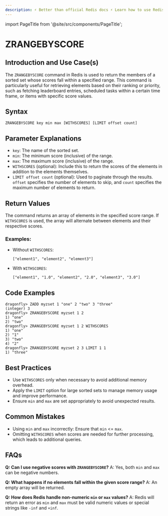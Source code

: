 ```yaml
---
description: ⚡ Better than official Redis docs ⚡ Learn how to use Redis ZRANGEBYSCORE which returns elements with scores within a given range in a sorted set.
---
```


import PageTitle from '@site/src/components/PageTitle';

# ZRANGEBYSCORE

<PageTitle title="Redis ZRANGEBYSCORE Command (Documentation) | Dragonfly" />

## Introduction and Use Case(s)

The `ZRANGEBYSCORE` command in Redis is used to return the members of a sorted set whose scores fall within a specified range. This command is particularly useful for retrieving elements based on their ranking or priority, such as fetching leaderboard entries, scheduled tasks within a certain time frame, or items with specific score values.

## Syntax

```
ZRANGEBYSCORE key min max [WITHSCORES] [LIMIT offset count]
```

## Parameter Explanations

- `key`: The name of the sorted set.
- `min`: The minimum score (inclusive) of the range.
- `max`: The maximum score (inclusive) of the range.
- `WITHSCORES` (optional): Include this to return the scores of the elements in addition to the elements themselves.
- `LIMIT offset count` (optional): Used to paginate through the results. `offset` specifies the number of elements to skip, and `count` specifies the maximum number of elements to return.

## Return Values

The command returns an array of elements in the specified score range. If `WITHSCORES` is used, the array will alternate between elements and their respective scores.

### Examples:

- Without `WITHSCORES`:
  ```
  ["element1", "element2", "element3"]
  ```
- With `WITHSCORES`:
  ```
  ["element1", "1.0", "element2", "2.0", "element3", "3.0"]
  ```

## Code Examples

```cli
dragonfly> ZADD myzset 1 "one" 2 "two" 3 "three"
(integer) 3
dragonfly> ZRANGEBYSCORE myzset 1 2
1) "one"
2) "two"
dragonfly> ZRANGEBYSCORE myzset 1 2 WITHSCORES
1) "one"
2) "1"
3) "two"
4) "2"
dragonfly> ZRANGEBYSCORE myzset 2 3 LIMIT 1 1
1) "three"
```

## Best Practices

- Use `WITHSCORES` only when necessary to avoid additional memory overhead.
- Apply the `LIMIT` option for large sorted sets to manage memory usage and improve performance.
- Ensure `min` and `max` are set appropriately to avoid unexpected results.

## Common Mistakes

- Using `min` and `max` incorrectly: Ensure that `min` <= `max`.
- Omitting `WITHSCORES` when scores are needed for further processing, which leads to additional queries.

## FAQs

**Q: Can I use negative scores with `ZRANGEBYSCORE`?**
A: Yes, both `min` and `max` can be negative numbers.

**Q: What happens if no elements fall within the given score range?**
A: An empty array will be returned.

**Q: How does Redis handle non-numeric `min` or `max` values?**
A: Redis will return an error as `min` and `max` must be valid numeric values or special strings like `-inf` and `+inf`.
